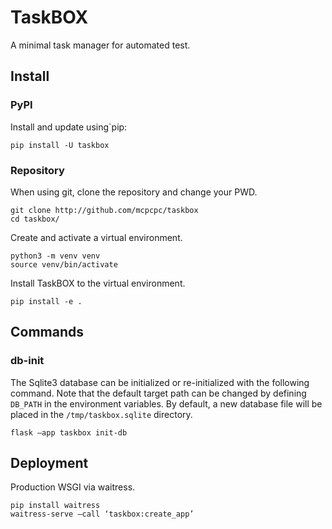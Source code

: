 # TaskBOX

A minimal task manager for automated test.

## Install

### PyPI

Install and update using`pip:

```shell
pip install -U taskbox
```

### Repository

When using git, clone the repository and change your PWD.

```shell
git clone http://github.com/mcpcpc/taskbox
cd taskbox/
```

Create and activate a virtual environment.

```shell
python3 -m venv venv
source venv/bin/activate
```

Install TaskBOX to the virtual environment.

```shell
pip install -e .
```

## Commands

### db-init

The Sqlite3 database can be initialized or re-initialized with the
following command. Note that the default target path can be changed
by defining `DB_PATH` in the environment variables. By default, a
new database file will be placed in the `/tmp/taskbox.sqlite`
directory.

```shell
flask —app taskbox init-db
```

## Deployment

Production WSGI via waitress.

```
pip install waitress
waitress-serve —call ‘taskbox:create_app’
```
